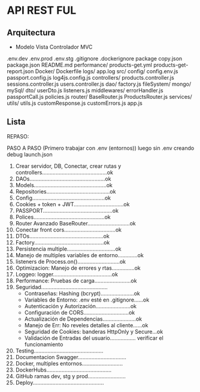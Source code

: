 # API REST FUL

## Arquitectura

- Modelo Vista Controlador MVC

.env.dev
.env.prod
.env.stg
.gitignore
.dockerignore
package copy.json
package.json
README.md
performance/
   products-get.yml
   products-get-report.json
Docker/
   Dockerfile
logs/
   app.log
src/
    config/
        config.env.js
        passport.config.js
        log4js.config.js
    controllers/
        products.controller.js
        sessions.controller.js
        users.controller.js
    dao/
        factory.js
        fileSystem/
        mongo/
        mySql/
    dto/
        userDto.js
    listeners.js
    middlewares/
        errorHandler.js
        passportCall.js
        policies.js
    router/
        BaseRouter.js
        ProductsRouter.js
    services/
    utils/
        utils.js
        customResponse.js
        customErrors.js
    app.js

## Lista

REPASO:

PASO A PASO (Primero trabajar con .env (entornos)) luego sin .env creando debug launch.json

1. Crear servidor, DB, Conectar, crear rutas y
   controllers...........................................ok
2. DAOs..................................................ok
3. Models................................................ok
4. Repositories..........................................ok
5. Config................................................ok
6. Cookies + token + JWT.................................ok
7. PASSPORT..............................................ok
8. Polices...............................................ok
9. Router Avanzado BaseRouter............................ok
10. Conectar front cors..................................ok
11. DTOs.................................................ok
12. Factory..............................................ok
13. Persistencia multiple................................ok
14. Manejo de multiples variables de entorno.............ok
15. listeners de Process.on()............................ok
16. Optimizacion: Manejo de errores y rtas...............ok
17. Loggeo: logger.......................................ok
18. Performance: Pruebas de carga........................ok
19. Seguridad............................................
    - Contraseñas: Hashing (bcrypt)......................ok
    - Variables de Entorno: .env esté en .gitignore......ok
    - Autenticación y Autorización.......................ok
    - Configuración de CORS..............................ok
    - Actualización de Dependencias......................ok
    - Manejo de Err: No reveles detalles al cliente......ok
    - Seguridad de Cookies: banderas HttpOnly y Secure...ok
    - Validación de Entradas del usuario................. verificar el funcionamiento
20. Testing..............................................
21. Documentacion Swagger................................
22. Docker, multiples entornos...........................
23. DockerHubs...........................................
24. GitHub ramas dev, stg y prod.........................
25. Deploy...............................................

